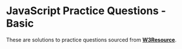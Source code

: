 # JavaScript Practice Questions - Basic

These are solutions to practice questions sourced from **[W3Resource][w3resource URL for Basic JS practice]**.



[w3resource URL for Basic JS practice]: https://www.w3resource.com/javascript-exercises/javascript-basic-exercises.php
